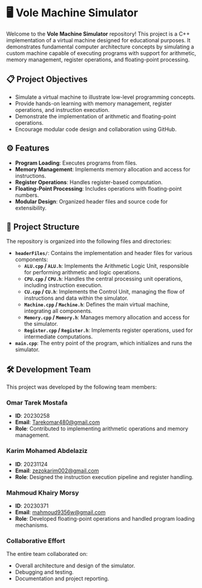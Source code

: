 # 🖥️ Vole Machine Simulator  
Welcome to the **Vole Machine Simulator** repository! This project is a C++ implementation of a virtual machine designed for educational purposes. It demonstrates fundamental computer architecture concepts by simulating a custom machine capable of executing programs with support for arithmetic, memory management, register operations, and floating-point processing.

## 📋 Project Objectives  
- Simulate a virtual machine to illustrate low-level programming concepts.  
- Provide hands-on learning with memory management, register operations, and instruction execution.  
- Demonstrate the implementation of arithmetic and floating-point operations.  
- Encourage modular code design and collaboration using GitHub.  

## ⚙️ Features  
- **Program Loading**: Executes programs from files.  
- **Memory Management**: Implements memory allocation and access for instructions.  
- **Register Operations**: Handles register-based computation.  
- **Floating-Point Processing**: Includes operations with floating-point numbers.  
- **Modular Design**: Organized header files and source code for extensibility.  

## 📂 Project Structure  
The repository is organized into the following files and directories:  
- **`headerFiles/`**: Contains the implementation and header files for various components:  
  - **`ALU.cpp` / `ALU.h`**: Implements the Arithmetic Logic Unit, responsible for performing arithmetic and logic operations.  
  - **`CPU.cpp` / `CPU.h`**: Handles the central processing unit operations, including instruction execution.  
  - **`CU.cpp` / `CU.h`**: Implements the Control Unit, managing the flow of instructions and data within the simulator.  
  - **`Machine.cpp` / `Machine.h`**: Defines the main virtual machine, integrating all components.  
  - **`Memory.cpp` / `Memory.h`**: Manages memory allocation and access for the simulator.  
  - **`Register.cpp` / `Register.h`**: Implements register operations, used for intermediate computations.  
- **`main.cpp`**: The entry point of the program, which initializes and runs the simulator.  

## 🛠️ Development Team  
This project was developed by the following team members:

### **Omar Tarek Mostafa**  
- **ID**: 20230258  
- **Email**: Tarekomar480@gmail.com  
- **Role**: Contributed to implementing arithmetic operations and memory management.  

### **Karim Mohamed Abdelaziz**  
- **ID**: 20231124  
- **Email**: zezokarim002@gmail.com  
- **Role**: Designed the instruction execution pipeline and register handling.  

### **Mahmoud Khairy Morsy**  
- **ID**: 20230371  
- **Email**: mahmoud9356w@gmail.com  
- **Role**: Developed floating-point operations and handled program loading mechanisms.  

### **Collaborative Effort**  
The entire team collaborated on:  
- Overall architecture and design of the simulator.  
- Debugging and testing.  
- Documentation and project reporting.  
